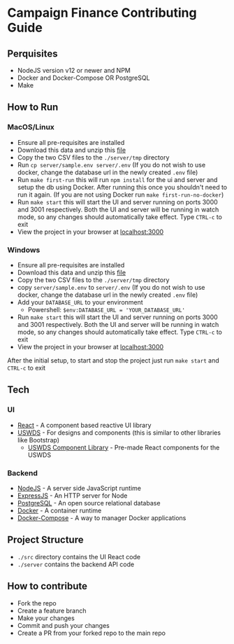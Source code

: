 # Campaign Finance Contributing Guide

## Perquisites

- NodeJS version v12 or newer and NPM
- Docker and Docker-Compose OR PostgreSQL
- Make

## How to Run

### MacOS/Linux

- Ensure all pre-requisites are installed
- Download this data and unzip this [file](https://drive.google.com/file/d/1KMMrK0WIPdJyqb76j4VOw3q9pZomDbqX/view?usp=sharing)
- Copy the two CSV files to the `./server/tmp` directory
- Run `cp server/sample.env server/.env` (If you do not wish to use docker, change the database url in the newly created `.env` file)
- Run `make first-run` this will run `npm install` for the ui and server and setup the db using Docker. After running this once you shouldn't need to run it again. (If you are not using Docker run `make first-run-no-docker`)
- Run `make start` this will start the UI and server running on ports 3000 and 3001 respectively. Both the UI and server will be running in watch mode, so any changes should automatically take effect. Type `CTRL-c` to exit
- View the project in your browser at [localhost:3000](http://localhost:3000)

### Windows

- Ensure all pre-requisites are installed
- Download this data and unzip this [file](https://drive.google.com/file/d/1KMMrK0WIPdJyqb76j4VOw3q9pZomDbqX/view?usp=sharing)
- Copy the two CSV files to the `./server/tmp` directory
- copy `server/sample.env` to `server/.env` (If you do not wish to use docker, change the database url in the newly created `.env` file)
- Add your `DATABASE_URL` to your environment
  - Powershell: `$env:DATABASE_URL = 'YOUR_DATABASE_URL'`
- Run `make start` this will start the UI and server running on ports 3000 and 3001 respectively. Both the UI and server will be running in watch mode, so any changes should automatically take effect. Type `CTRL-c` to exit
- View the project in your browser at [localhost:3000](http://localhost:3000)

After the initial setup, to start and stop the project just run `make start` and `CTRL-c` to exit

## Tech

### UI

- [React](https://reactjs.org/) - A component based reactive UI library
- [USWDS](https://designsystem.digital.gov/) - For designs and components (this is similar to other libraries like Bootstrap)
  - [USWDS Component Library](https://github.com/trussworks/react-uswds) - Pre-made React components for the USWDS

### Backend

- [NodeJS](https://nodejs.org) - A server side JavaScript runtime
- [ExpressJS](https://expressjs.com) - An HTTP server for Node
- [PostgreSQL](https://www.postgresql.org/) - An open source relational database
- [Docker](https://docker.io) - A container runtime
- [Docker-Compose](https://docs.docker.com/compose/) - A way to manager Docker applications

## Project Structure

- `./src` directory contains the UI React code
- `./server` contains the backend API code

## How to contribute

- Fork the repo
- Create a feature branch
- Make your changes
- Commit and push your changes
- Create a PR from your forked repo to the main repo
